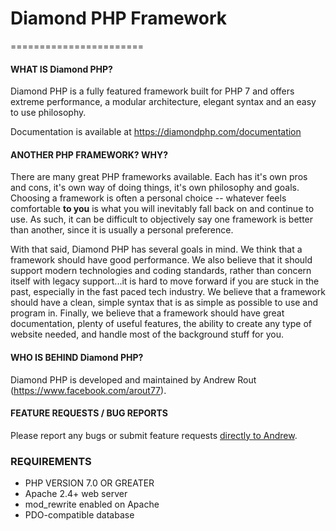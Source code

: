 # Diamond PHP Framework
=======================


#### WHAT IS Diamond PHP? ####
Diamond PHP is a fully featured framework built for PHP 7 and offers extreme performance, a modular architecture, elegant syntax and an easy to use philosophy.

Documentation is available at https://diamondphp.com/documentation

#### ANOTHER PHP FRAMEWORK? WHY? ####
There are many great PHP frameworks available. Each has it's own pros and cons, it's own way of doing things, it's own philosophy and goals. Choosing a framework is often a personal choice -- whatever feels comfortable <strong>to you</strong> is what you will inevitably fall back on and continue to use. As such, it can be difficult to objectively say one framework is better than another, since it is usually a personal preference.

With that said, Diamond PHP has several goals in mind. We think that a framework should have good performance. We also believe that it should support modern technologies and coding standards, rather than concern itself with legacy support...it is hard to move forward if you are stuck in the past, especially in the fast paced tech industry. We believe that a framework should have a clean, simple syntax that is as simple as possible to use and program in. Finally, we believe that a framework should have great documentation, plenty of useful features, the ability to create any type of website needed, and handle most of the background stuff for you.

#### WHO IS BEHIND Diamond PHP? ####
Diamond PHP is developed and maintained by Andrew Rout (https://www.facebook.com/arout77).

#### FEATURE REQUESTS / BUG REPORTS ####
Please report any bugs or submit feature requests <a href="mailto:andrew@diamondphp.com">directly to Andrew</a>.

### REQUIREMENTS ###
- PHP VERSION 7.0 OR GREATER
- Apache 2.4+ web server
- mod_rewrite enabled on Apache
- PDO-compatible database